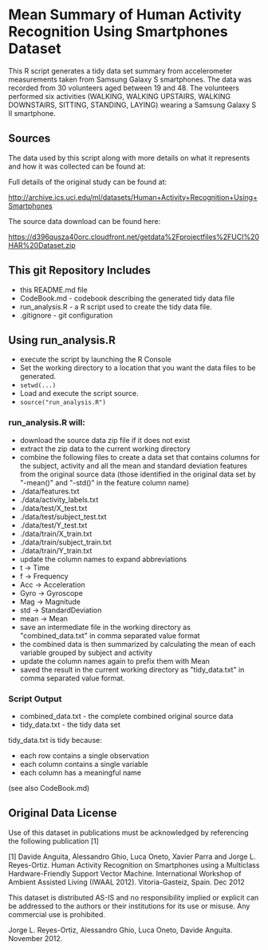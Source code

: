 # Mean Summary of Human Activity Recognition Using Smartphones Dataset

This R script generates a tidy data set summary from accelerometer measurements taken from Samsung Galaxy S smartphones. The data was recorded from 30 volunteers aged between 19 and 48.  The volunteers performed six activities (WALKING, WALKING UPSTAIRS, WALKING DOWNSTAIRS, SITTING, STANDING, LAYING) wearing a Samsung Galaxy S II smartphone.


## Sources

The data used by this script along with more details on what it represents and how it was collected can be found at:

Full details of the original study can be found at:

http://archive.ics.uci.edu/ml/datasets/Human+Activity+Recognition+Using+Smartphones

The source data download can be found here:

https://d396qusza40orc.cloudfront.net/getdata%2Fprojectfiles%2FUCI%20HAR%20Dataset.zip



## This git Repository Includes
- this README.md file
- CodeBook.md - codebook describing the generated tidy data file
- run_analysis.R - a R script used to create the tidy data file.
- .gitignore - git configuration



## Using run_analysis.R
- execute the script by launching the R Console
- Set the working directory to a location that you want the data files to be generated.
 - `setwd(...)`
- Load and execute the script source.
 - `source("run_analysis.R")`



### run_analysis.R will:
- download the source data zip file if it does not exist
- extract the zip data to the current working directory
- combine the following files to create a data set that contains columns for the subject, activity and all the mean and standard deviation features from the original source data (those identified in the original data set by "-mean()" and "-std()" in the feature column name)
 - ./data/features.txt
 - ./data/activity_labels.txt
 - ./data/test/X_test.txt
 - ./data/test/subject_test.txt
 - ./data/test/Y_test.txt
 - ./data/train/X_train.txt
 - ./data/train/subject_train.txt
 - ./data/train/Y_train.txt
- update the column names to expand abbreviations
 - t    -> Time
 - f    -> Frequency
 - Acc  -> Acceleration
 - Gyro -> Gyroscope
 - Mag  -> Magnitude
 - std  -> StandardDeviation
 - mean -> Mean
- save an intermediate file in the working directory as "combined_data.txt" in comma separated value format
- the combined data is then summarized by calculating the mean of each variable grouped by subject and activity
- update the column names again to prefix them with Mean
- saved the result in the current working directory as "tidy_data.txt" in comma separated value format.



### Script Output

- combined_data.txt   - the complete combined original source data
- tidy_data.txt       - the tidy data set

tidy_data.txt is tidy because:
- each row contains a single observation
- each column contains a single variable
- each column has a meaningful name

(see also CodeBook.md)



## Original Data License

Use of this dataset in publications must be acknowledged by referencing the following publication [1]

[1] Davide Anguita, Alessandro Ghio, Luca Oneto, Xavier Parra and Jorge L. Reyes-Ortiz. Human Activity Recognition on Smartphones using a Multiclass Hardware-Friendly Support Vector Machine. International Workshop of Ambient Assisted Living (IWAAL 2012). Vitoria-Gasteiz, Spain. Dec 2012

This dataset is distributed AS-IS and no responsibility implied or explicit can be addressed to the authors or their institutions for its use or misuse. Any commercial use is prohibited.

Jorge L. Reyes-Ortiz, Alessandro Ghio, Luca Oneto, Davide Anguita. November 2012.
